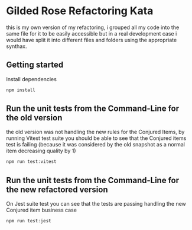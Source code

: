 # Gilded Rose Refactoring Kata

this is my own version of my refactoring, i grouped all my code into the same file for it to be easily accessible but in a real development case i would have split it into different files and folders using the appropriate synthax.

## Getting started

Install dependencies

```sh
npm install
```

## Run the unit tests from the Command-Line for the old version

the old version was not handling the new rules for the Conjured Items, by running Vitest test suite you should be able to see that the Conjured items test is failing (because it was considered by the old snapshot as a normal item decreasing quality by 1)

```sh
npm run test:vitest
```

## Run the unit tests from the Command-Line for the new refactored version

On Jest suite test you can see that the tests are passing handling the new Conjured item business case

```sh
npm run test:jest
```
